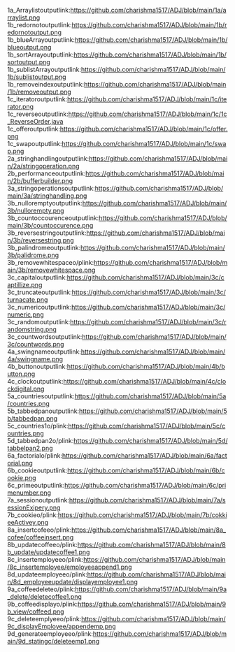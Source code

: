 1a_Arraylistoutputlink:https://github.com/charishma1517/ADJ/blob/main/1a/arraylist.png
1b_redornotoutputlink:https://github.com/charishma1517/ADJ/blob/main/1b/redornotoutput.png
1b_blueArrayoutputlink:https://github.com/charishma1517/ADJ/blob/main/1b/blueoutput.png
1b_sortArrayoutputlink:https://github.com/charishma1517/ADJ/blob/main/1b/sortoutput.png
1b_sublistArrayoutputlink:https://github.com/charishma1517/ADJ/blob/main/1b/sublistoutput.png
1b_removeindexoutputlink:https://github.com/charishma1517/ADJ/blob/main/1b/removeoutput.png
1c_iteratoroutputlink:https://github.com/charishma1517/ADJ/blob/main/1c/iterator.png
1c_reverseoutputlink:https://github.com/charishma1517/ADJ/blob/main/1c/1c_ReverseOrder.java
1c_offeroutputlink:https://github.com/charishma1517/ADJ/blob/main/1c/offer.png
1c_swapoutputlink:https://github.com/charishma1517/ADJ/blob/main/1c/swap.png
2a_stringhandlingoutputlink:https://github.com/charishma1517/ADJ/blob/main/2a/stringoperation.png
2b_performanceoutputlink:https://github.com/charishma1517/ADJ/blob/main/2b/bufferbuilder.png
3a_stringoperationsoutputlink:https://github.com/charishma1517/ADJ/blob/main/3a/stringhandling.png
3b_nulloremptyoutputlink:https://github.com/charishma1517/ADJ/blob/main/3b/nullorempty.png
3b_countoccourenceoutputlink:https://github.com/charishma1517/ADJ/blob/main/3b/countoccurence.png
3b_reversestringoutputlink:https://github.com/charishma1517/ADJ/blob/main/3b/reversestring.png
3b_palindromeoutputlink:https://github.com/charishma1517/ADJ/blob/main/3b/palidrome.png
3b_removewhitespaceo/plink:https://github.com/charishma1517/ADJ/blob/main/3b/removewhitespace.png
3c_capitaloutputlink:https://github.com/charishma1517/ADJ/blob/main/3c/captillize.png
3c_truncateoutputlink:https://github.com/charishma1517/ADJ/blob/main/3c/turnacate.png
3c_numericoutputlink:https://github.com/charishma1517/ADJ/blob/main/3c/numeric.png
3c_randomoutputlink:https://github.com/charishma1517/ADJ/blob/main/3c/randomstring.png
3c_countwordsoutputlink:https://github.com/charishma1517/ADJ/blob/main/3c/countwords.png
4a_swingnameoutputlink:https://github.com/charishma1517/ADJ/blob/main/4a/swingname.png
4b_buttonoutputlink:https://github.com/charishma1517/ADJ/blob/main/4b/button.png
4c_clockoutputlink:https://github.com/charishma1517/ADJ/blob/main/4c/clockdigital.png
5a_countriesoutputlink:https://github.com/charishma1517/ADJ/blob/main/5a/countries.png
5b_tabbedpanoutputlink:https://github.com/charishma1517/ADJ/blob/main/5b/tabbedpan.png
5c_countries1o/plink:https://github.com/charishma1517/ADJ/blob/main/5c/countries.png
5d_tabbedpan2o/plink:https://github.com/charishma1517/ADJ/blob/main/5d/tabbelpan2.png
6a_factorialo/plink:https://github.com/charishma1517/ADJ/blob/main/6a/factorial.png
6b_cookieoutputlink:https://github.com/charishma1517/ADJ/blob/main/6b/cookie.png
6c_primeoutputlink:https://github.com/charishma1517/ADJ/blob/main/6c/primenumber.png
7a_sessionoutputlink:https://github.com/charishma1517/ADJ/blob/main/7a/sessionExipery.png
7b_cookieo/plink:https://github.com/charishma1517/ADJ/blob/main/7b/cokkieeActivey.png
8a_insertcofeeo/plink:https://github.com/charishma1517/ADJ/blob/main/8a_cofee/coffeeinsert.png
8b_updatecoffeeo/plink:https://github.com/charishma1517/ADJ/blob/main/8b_update/updatecoffee1.png
8c_insertemployeeo/plink:https://github.com/charishma1517/ADJ/blob/main/8c_insertemployee/employeeappend1.png
8d_updateemployeeo/plink:https://github.com/charishma1517/ADJ/blob/main/8d_employeeupdate/displayemployee1.png
9a_coffeedeleteo/plink:https://github.com/charishma1517/ADJ/blob/main/9a_delete/deletecoffee1.png
9b_coffeedisplayo/plink:https://github.com/charishma1517/ADJ/blob/main/9b_view/coffeed.png
9c_deleteemplyeeo/plink:https://github.com/charishma1517/ADJ/blob/main/9c_displayEmployee/appendemp.png
9d_generateemployeeo/plink:https://github.com/charishma1517/ADJ/blob/main/9d_statingc/deleteemp1.png
